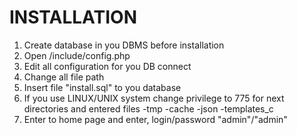 INSTALLATION
===========
1) Create database in you DBMS before installation
2) Open /include/config.php
3) Edit all configuration for you DB connect
4) Change all file path
5) Insert file "install.sql" to you database
6) If you use LINUX/UNIX system change privilege to 775 for next directories and entered files
-tmp
-cache
-json
-templates_c
7) Enter to home page and enter, login/password "admin"/"admin"